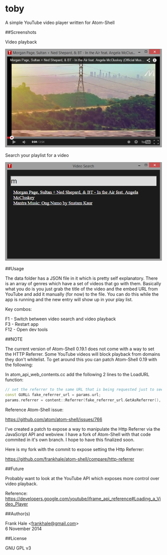 toby
====

A simple YouTube video player written for Atom-Shell

##Screenshots

Video playback

<img src="screenshots/toby-video-playback.png" alt="Video Playback"/>

Search your playlist for a video

<img src="screenshots/toby-video-search.png" alt="Video Selection"/>

##Usage

The data folder has a JSON file in it which is pretty self explanatory. There is
an array of genres which have a set of videos that go with them. Basically what
you do is you just grab the title of the video and the embed URL from YouTube
and add it manually (for now) to the file. You can do this while the app is
running and the new entry will show up in your play list.

Key combos:

F1 - Switch between video search and video playback  
F3 - Restart app  
F12 - Open dev tools

##NOTE

The current version of Atom-Shell 0.19.1 does not come with a way to set the HTTP
Referrer. Some YouTube videos will block playback from domains they don't
whitelist. To get around this you can patch Atom-Shell 0.19 with the following:

In atom_api_web_contents.cc add the following 2 lines to the LoadURL function:

```cpp
// set the referrer to the same URL that is being requested just to see if it works, AND IT DOES =)
const GURL& fake_referrer_url = params.url;
params.referrer = content::Referrer(fake_referrer_url.GetAsReferrer(), blink::WebReferrerPolicyDefault);
```

Reference Atom-Shell issue:

https://github.com/atom/atom-shell/issues/766

I've created a patch to expose a way to manipulate the Http Referrer via the
JavaScript API and webview. I have a fork of Atom-Shell with that code commited
in it's own branch. I hope to have this finalized soon.

Here is my fork with the commit to expose setting the Http Referrer:

https://github.com/frankhale/atom-shell/compare/http-referrer

##Future

Probably want to look at the YouTube API which exposes more control over video playback.

Reference: https://developers.google.com/youtube/iframe_api_reference#Loading_a_Video_Player

##Author(s)

Frank Hale &lt;frankhale@gmail.com&gt;  
6 November 2014

##License

GNU GPL v3
